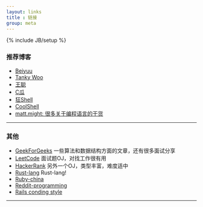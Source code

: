 ```yaml
---
layout: links
title : 链接
group: meta
---
```

{% include JB/setup %}

### 推荐博客

 * [Beiyuu](http://beiyuu.com)
 * [Tanky Woo](http://www.wutianqi.com/)
 * [王聪](http://wangcong.org/blog)
 * [C瓜](http://www.cguage.com)
 * [狂Shell](http://www.crazyshell.org/blog/)
 * [CoolShell](http://www.coolshell.cn/)
 * [matt.might: 很多关于编程语言的干货](http://matt.might.net/articles/)

-------------------------------

### 其他

 * [GeekForGeeks](http://www.geeksforgeeks.org/)  一些算法和数据结构方面的文章，还有很多面试分享
 * [LeetCode](http://www.leetcode.com/) 面试题OJ，对找工作很有用
 * [HackerRank](http://www.hackerrank.com) 另外一个OJ，类型丰富，难度适中
 * [Rust-lang](http://rust-lang.org) Rust-lang!
 * [Ruby-china](http://www.ruby-china.org)
 * [Reddit-programming](http://www.reddit.com/r/programming)
 * [Rails conding style](http://stylesror.github.io/)

--------------------------------
